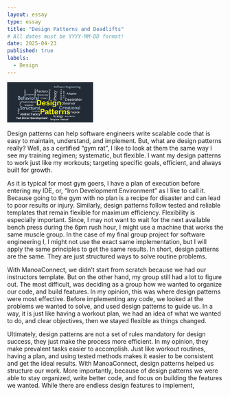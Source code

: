 ```yaml
---
layout: essay
type: essay
title: "Design Patterns and Deadlifts"
# All dates must be YYYY-MM-DD format!
date: 2025-04-23
published: true
labels:
  - Design
---
```


<img width="200px" class="rounded float-start pe-4" src="../img/design.png">

Design patterns can help software engineers write scalable code that is easy to maintain, understand, and implement. But, what are design patterns really? Well, as a certified “gym rat”, I like to look at them the same way I see my training regimen; systematic, but flexible. I want my design patterns to work just like my workouts; targeting specific goals, efficient, and always built for growth.

As it is typical for most gym goers, I have a plan of execution before entering my IDE, or, “Iron Development Environment” as I like to call it. Because going to the gym with no plan is a recipe for disaster and can lead to poor results or injury. Similarly, design patterns follow tested and reliable templates that remain flexible for maximum efficiency. Flexibility is especially important. Since, I may not want to wait for the next available bench press during the 6pm rush hour, I might use a machine that works the same muscle group. In the case of my final group project for software engineering I, I might not use the exact same implementation, but I will apply the same principles to get the same results. In short, design patterns are the same. They are just structured ways to solve routine problems.

With ManoaConnect, we didn’t start from scratch because we had our instructors template. But on the other hand, my group still had a lot to figure out. The most difficult, was deciding as a group how we wanted to organize our code, and build features. In my opinion, this was where design patterns were most effective. Before implementing any code, we looked at the problems we wanted to solve, and used design patterns to guide us. In a way, it is just like having a workout plan, we had an idea of what we wanted to do, and clear objectives, then we stayed flexible as things changed.

Ultimately, design patterns are not a set of rules mandatory for design success, they just make the process more efficient. In my opinion, they make prevalent tasks easier to accomplish. Just like workout routines, having a plan, and using tested methods makes it easier to be consistent and get the ideal results. With ManoaConnect, design patterns helped us structure our work. More importantly, because of design patterns we were able to stay organized, write better code, and focus on building the features we wanted. While there are endless design features to implement,


